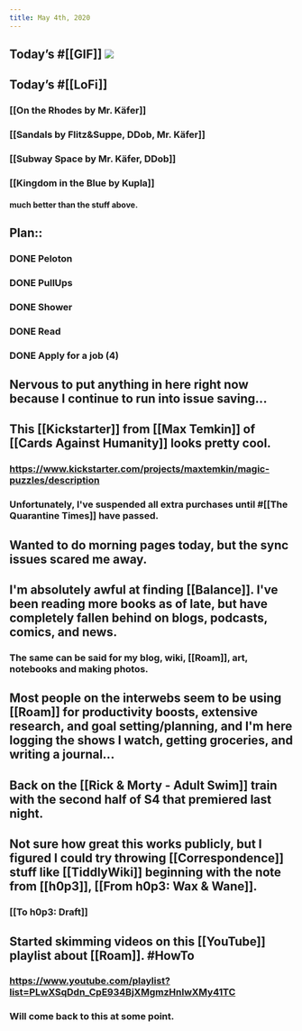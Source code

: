 ```yaml
---
title: May 4th, 2020
---
```


## Today’s #[[GIF]] ![](https://media0.giphy.com/media/d801yIqYpUCQ0/giphy.gif?cid=4d1e4f29259cafa9ed9130b99699ff6030e3fb4f938c349d&rid=giphy.gif)

## Today’s #[[LoFi]]
### [[On the Rhodes by Mr. Käfer]]

### [[Sandals by Flitz&Suppe, DDob, Mr. Käfer]]

### [[Subway Space by Mr. Käfer, DDob]]

### [[Kingdom in the Blue by Kupla]]
#### much better than the stuff above. 

## Plan::
### DONE Peloton

### DONE PullUps

### DONE Shower

### DONE Read

### DONE Apply for a job (4)

## Nervous to put anything in here right now because I continue to run into issue saving...

## This [[Kickstarter]] from [[Max Temkin]] of [[Cards Against Humanity]] looks pretty cool.
### https://www.kickstarter.com/projects/maxtemkin/magic-puzzles/description 

### Unfortunately, I've suspended all extra purchases until #[[The Quarantine Times]] have passed.

## Wanted to do morning pages today, but the sync issues scared me away.

## I'm absolutely awful at finding [[Balance]]. I've been reading more books as of late, but have completely fallen behind on blogs, podcasts, comics, and news. 
### The same can be said for my blog, wiki, [[Roam]], art, notebooks and making photos. 

## Most people on the interwebs seem to be using [[Roam]] for productivity boosts, extensive research, and goal setting/planning, and I'm here logging the shows I watch, getting groceries, and writing a journal... 

## Back on the [[Rick & Morty - Adult Swim]] train with the second half of S4 that premiered last night. 

## Not sure how great this works publicly, but I figured I could try throwing [[Correspondence]] stuff like [[TiddlyWiki]] beginning with the note from [[h0p3]], [[From h0p3: Wax & Wane]]. 
### [[To h0p3: Draft]]

## Started skimming videos on this [[YouTube]] playlist about [[Roam]]. #HowTo
### https://www.youtube.com/playlist?list=PLwXSqDdn_CpE934BjXMgmzHnlwXMy41TC

### Will come back to this at some point.

